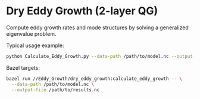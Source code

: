 # Dry Eddy Growth (2-layer QG)

Compute eddy growth rates and mode structures by solving a generalized eigenvalue problem.

Typical usage example:
```bash
python Calculate_Eddy_Growth.py --data-path /path/to/model.nc --output-file /path/to/results.nc
```

Bazel targets:
```bash
bazel run //Eddy_Growth/dry_eddy_growth:calculate_eddy_growth -- \
  --data-path /path/to/model.nc \
  --output-file /path/to/results.nc
``` 